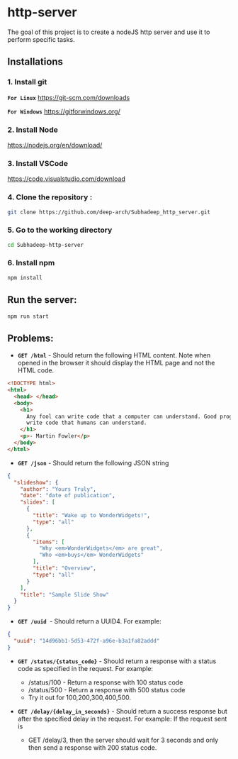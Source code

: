 # http-server

The goal of this project is to create a nodeJS http server and use it to perform specific tasks. 


## Installations
### 1. Install git

**`For Linux`** <https://git-scm.com/downloads>

**`For Windows`** <https://gitforwindows.org/>

### 2. Install Node

<https://nodejs.org/en/download/>

### 3. Install VSCode

<https://code.visualstudio.com/download>

### 4. Clone the repository :

```sh
git clone https://github.com/deep-arch/Subhadeep_http_server.git
```

### 5. Go to the working directory

```sh
cd Subhadeep-http-server
```

### 6. Install npm

```sh
npm install
```



## Run the server:

```sh
npm run start
```


## Problems:

- **`GET /html`** - Should return the following HTML content. Note when opened in the browser it should display the HTML page and not the HTML code.

```html
<!DOCTYPE html>
<html>
  <head> </head>
  <body>
    <h1>
      Any fool can write code that a computer can understand. Good programmers
      write code that humans can understand.
    </h1>
    <p>- Martin Fowler</p>
  </body>
</html>
```

- **`GET /json`** - Should return the following JSON string

```json
{
  "slideshow": {
    "author": "Yours Truly",
    "date": "date of publication",
    "slides": [
      {
        "title": "Wake up to WonderWidgets!",
        "type": "all"
      },
      {
        "items": [
          "Why <em>WonderWidgets</em> are great",
          "Who <em>buys</em> WonderWidgets"
        ],
        "title": "Overview",
        "type": "all"
      }
    ],
    "title": "Sample Slide Show"
  }
}
```

- **`GET /uuid `**- Should return a UUID4. For example:

```json
{
  "uuid": "14d96bb1-5d53-472f-a96e-b3a1fa82addd"
}
```

- **`GET /status/{status_code}`** - Should return a response with a status code as specified in the request. For example:

  - /status/100 - Return a response with 100 status code
  - /status/500 - Return a response with 500 status code
  - Try it out for 100,200,300,400,500.

- **`GET /delay/{delay_in_seconds}`** - Should return a success response but after the specified delay in the request. For example: If the request sent is
  - GET /delay/3, then the server should wait for 3 seconds and only then send a response with 200 status code.
